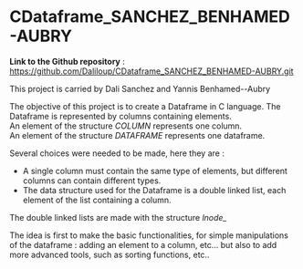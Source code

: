 # CDataframe_SANCHEZ_BENHAMED-AUBRY

**Link to the Github repository** : https://github.com/Daliloup/CDataframe_SANCHEZ_BENHAMED-AUBRY.git

This project is carried by Dali Sanchez and Yannis Benhamed--Aubry


The objective of this project is to create a Dataframe in C language.
The Dataframe is represented by columns containing elements.  
An element of the structure *COLUMN* represents one column.  
An element of the structure *DATAFRAME* represents one dataframe.

Several choices were needed to be made, here they are :
- A single column must contain the same type of elements, but different columns can contain different types.
- The data structure used for the Dataframe is a double linked list, each element of the list containing a column.

The double linked lists are made with the structure *lnode_*

The idea is first to make the basic functionalities, for simple manipulations of the dataframe : adding an element to a column, etc...
but also to add more advanced tools, such as sorting functions, etc..

